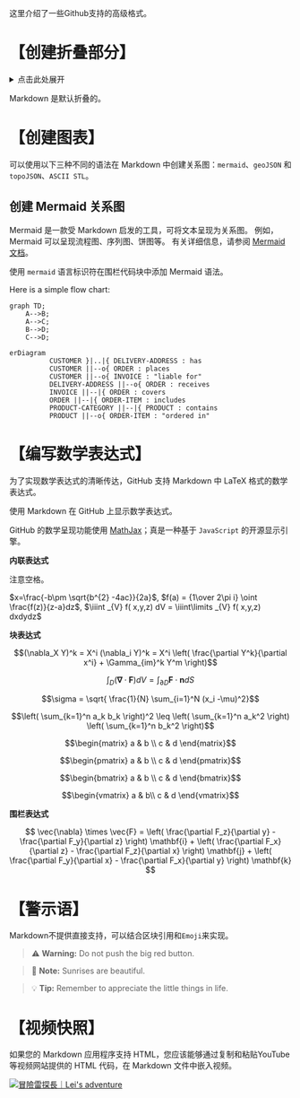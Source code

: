 这里介绍了一些Github支持的高级格式。

# 【创建折叠部分】

<details><summary>点击此处展开</summary>
<p>

#### We can hide anything, even code!

```ruby
require 'redcarpet'
markdown = Redcarpet.new("Hello World!")
puts markdown.to_html
```

</p>
</details>

Markdown 是默认折叠的。


# 【创建图表】

可以使用以下三种不同的语法在 Markdown 中创建关系图：`mermaid`、`geoJSON` 和 `topoJSON`、`ASCII STL`。

## 创建 Mermaid 关系图

Mermaid 是一款受 Markdown 启发的工具，可将文本呈现为关系图。 例如，Mermaid 可以呈现流程图、序列图、饼图等。 有关详细信息，请参阅 [Mermaid 文档](https://mermaid.js.org/config/Tutorials.html)。

使用 `mermaid` 语言标识符在围栏代码块中添加 Mermaid 语法。

Here is a simple flow chart:

```mermaid
graph TD;
    A-->B;
    A-->C;
    B-->D;
    C-->D;

```

```mermaid
erDiagram
          CUSTOMER }|..|{ DELIVERY-ADDRESS : has
          CUSTOMER ||--o{ ORDER : places
          CUSTOMER ||--o{ INVOICE : "liable for"
          DELIVERY-ADDRESS ||--o{ ORDER : receives
          INVOICE ||--|{ ORDER : covers
          ORDER ||--|{ ORDER-ITEM : includes
          PRODUCT-CATEGORY ||--|{ PRODUCT : contains
          PRODUCT ||--o{ ORDER-ITEM : "ordered in"

```

# 【编写数学表达式】

为了实现数学表达式的清晰传达，GitHub 支持 Markdown 中 LaTeX 格式的数学表达式。

使用 Markdown 在 GitHub 上显示数学表达式。

GitHub 的数学呈现功能使用 [MathJax](https://www.mathjax.org/)；真是一种基于 `JavaScript` 的开源显示引擎。

**内联表达式**

注意空格。

$x=\frac{-b\pm \sqrt{b^{2} -4ac}}{2a}$, $f(a) = {1\over 2\pi i} \oint \frac{f(z)}{z-a}dz$, $\iiint _{V} f( x,y,z) dV = \iiint\limits _{V} f( x,y,z) dxdydz$

**块表达式**

$$(\nabla_X Y)^k = X^i (\nabla_i Y)^k =
           X^i \left( \frac{\partial Y^k}{\partial x^i} + \Gamma_{im}^k Y^m \right)$$

$$\int_D (\mathbf{\nabla} \cdot \mathbf{F})dV=\int_{\partial D} \mathbf{F}\cdot \mathbf{n}dS$$

$$\sigma = \sqrt{ \frac{1}{N} \sum_{i=1}^N (x_i -\mu)^2}$$

$$\left( \sum_{k=1}^n a_k b_k \right)^2 \leq \left( \sum_{k=1}^n a_k^2 \right) \left( \sum_{k=1}^n b_k^2 \right)$$

$$\begin{matrix}  
a & b \\ 
c & d  
\end{matrix}$$  

$$\begin{pmatrix}  a & b \\ c & d \end{pmatrix}$$

$$\begin{bmatrix} a & b \\ c & d \end{bmatrix}$$

$$\begin{vmatrix} a & b\\ c & d  \end{vmatrix}$$

**围栏表达式**

```math

\vec{\nabla} \times \vec{F} =
            \left( \frac{\partial F_z}{\partial y} - \frac{\partial F_y}{\partial z} \right) \mathbf{i}
          + \left( \frac{\partial F_x}{\partial z} - \frac{\partial F_z}{\partial x} \right) \mathbf{j}
          + \left( \frac{\partial F_y}{\partial x} - \frac{\partial F_x}{\partial y} \right) \mathbf{k} 
  
```
# 【警示语】
Markdown不提供直接支持，可以结合区块引用和`Emoji`来实现。

> :warning: **Warning:** Do not push the big red button.

> :memo: **Note:** Sunrises are beautiful.

> :bulb: **Tip:** Remember to appreciate the little things in life.

# 【视频快照】

如果您的 Markdown 应用程序支持 HTML，您应该能够通过复制和粘贴YouTube等视频网站提供的 HTML 代码，在 Markdown 文件中嵌入视频。

[![冒險雷探長｜Lei's adventure](https://img.youtube.com/vi/Oo9uMA2FL6I/0.jpg)][1]

[1]: <https://www.youtube.com/watch?v=Oo9uMA2FL6I> "冒險雷探長"
